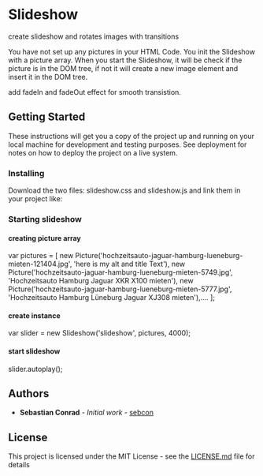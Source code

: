 # Slideshow

create slideshow and rotates images with transitions

You have not set up any pictures in your HTML Code. You init the Slideshow with a picture array.
When you start the Slideshow, it will be check if the picture is in the DOM tree, if not it will create a new image element and insert it in the DOM tree.

add fadeIn and fadeOut effect for smooth transistion.

## Getting Started

These instructions will get you a copy of the project up and running on your local machine for development and testing purposes. See deployment for notes on how to deploy the project on a live system.

### Installing

Download the two files: slideshow.css and slideshow.js and link them in your project like:
<link rel="stylesheet" href="slideshow.css">
<script src="slideshow.js"></script>


### Starting slideshow

#### creating picture array
var pictures = [	new Picture('hochzeitsauto-jaguar-hamburg-lueneburg-mieten-121404.jpg', 'here is my alt and title Text'), new Picture('hochzeitsauto-jaguar-hamburg-lueneburg-mieten-5749.jpg', 'Hochzeitsauto Hamburg Jaguar XKR X100 mieten'),  new Picture('hochzeitsauto-jaguar-hamburg-lueneburg-mieten-5777.jpg', 'Hochzeitsauto Hamburg Lüneburg Jaguar XJ308 mieten'),.... ];
									 
#### create instance
var slider = new Slideshow('slideshow', pictures, 4000);

#### start slideshow
slider.autoplay();


## Authors

* **Sebastian Conrad** - *Initial work* - [sebcon](http://www.sebcon.de)

## License

This project is licensed under the MIT License - see the [LICENSE.md](LICENSE.md) file for details


